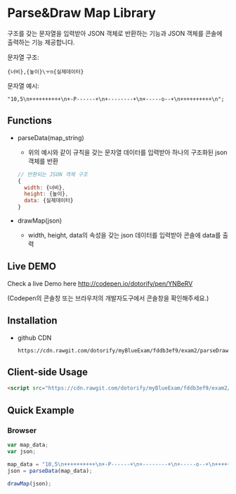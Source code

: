 # Parse&Draw Map Library

구조를 갖는 문자열을 입력받아 JSON 객체로 반환하는 기능과 JSON 객체를 콘솔에 출력하는 기능 제공합니다.

문자열 구조:
```
{너비},{높이}\ㅜn{실제데이터}
```

문자열 예시:
```
"10,5\n++++++++++\n+-P------+\n+--------+\n+-----o--+\n++++++++++\n";
```

## Functions

- parseData(map_string)
    - 위의 예시와 같이 규칙을 갖는 문자열 데이터를 입력받아 하나의 구조화된 json 객체를 반환

    ```js
    // 반환되는 JSON 객체 구조
    {
      width: {너비},
      height: {높이},
      data: {실제데이터}
    }
    ```

- drawMap(json)
    - width, height, data의 속성을 갖는 json 데이터를 입력받아 콘솔에 data를 출력

## Live DEMO

Check a live Demo here http://codepen.io/dotorify/pen/YNBeRV

(Codepen의 콘솔창 또는 브라우저의 개발자도구에서 콘솔창을 확인해주세요.)

## Installation

* github CDN

      https://cdn.rawgit.com/dotorify/myBlueExam/fddb3ef9/exam2/parseDrawMap.js


## Client-side Usage

```html
<script src="https://cdn.rawgit.com/dotorify/myBlueExam/fddb3ef9/exam2/parseDrawMap.js" />
```

## Quick Example

### Browser

```js
var map_data;
var json;

map_data = "10,5\n++++++++++\n+-P------+\n+--------+\n+-----o--+\n++++++++++\n";
json = parseData(map_data);

drawMap(json);
```
